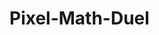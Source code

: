 # Pixel-Math-Duel
<!DOCTYPE html>
<html>
<head>
  <style>
    body {
      background-image: url('path/to/your/image.jpg');
      background-size: cover;
    }
  </style>
</head>
<body>

<!-- Your repository content goes here -->

</body>
</html>